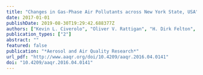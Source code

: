 ```yaml
---
title: "Changes in Gas-Phase Air Pollutants across New York State, USA"
date: 2017-01-01
publishDate: 2019-08-30T19:29:42.688377Z
authors: ["Kevin L. Civerolo", "Oliver V. Rattigan", "H. Dirk Felton", "James J. Schwab"]
publication_types: ["2"]
abstract: ""
featured: false
publication: "*Aerosol and Air Quality Research*"
url_pdf: "http://www.aaqr.org/doi/10.4209/aaqr.2016.04.0141"
doi: "10.4209/aaqr.2016.04.0141"
---
```


